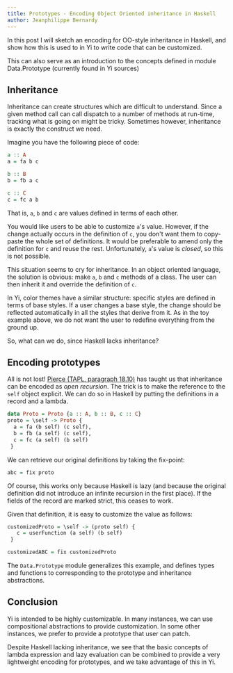 ```yaml
---
title: Prototypes - Encoding Object Oriented inheritance in Haskell
author: Jeanphilippe Bernardy
---
```


In this post I will sketch an encoding for OO-style inheritance in Haskell, and
show how this is used to in Yi to write code that can be customized.

This can also serve as an introduction to the concepts defined in module
Data.Prototype (currently found in Yi sources)

## Inheritance

Inheritance can create structures which are difficult to understand. Since a
given method call can call dispatch to a number of methods at run-time, tracking
what is going on might be tricky. Sometimes however, inheritance is exactly the
construct we need.

Imagine you have the following piece of code:

~~~ haskell
a :: A
a = fa b c

b :: B
b = fb a c

c :: C
c = fc a b
~~~

That is, `a`, `b` and `c` are values defined in terms of each other.

You would like users to be able to customize `a`'s value. However, if the
change actually occurs in the definition of `c`, you don't want them to
copy-paste the whole set of definitions. It would be preferable to amend only
the definition for `c` and reuse the rest. Unfortunately, `a`'s value is
*closed*, so this is not possible.

This situation seems to cry for inheritance. In an object oriented language,
the solution is obvious: make `a`, `b` and `c` methods of a class. The user can
then inherit it and override the definition of `c`.

In Yi, color themes have a similar structure: specific styles are defined in
terms of base styles. If a user changes a base style, the change should be
reflected automatically in all the styles that derive from it. As in the toy
example above, we do not want the user to redefine everything from the ground
up.

So, what can we do, since Haskell lacks inheritance?

## Encoding prototypes

All is not lost! [Pierce (TAPL, paragraph 18.10)][TAPL] has taught us that
inheritance can be encoded as *open recursion*. The trick is to make the
reference to the `self` object explicit. We can do so in Haskell by putting
the definitions in a record and a lambda.

~~~ haskell
data Proto = Proto {a :: A, b :: B, c :: C}
proto = \self -> Proto {
  a = fa (b self) (c self),
  b = fb (a self) (c self),
  c = fc (a self) (b self)
 }
~~~

We can retrieve our original definitions by taking the fix-point:

~~~ haskell
abc = fix proto
~~~

Of course, this works only because Haskell is lazy (and because the original
definition did not introduce an infinite recursion in the first place).
If the fields of the record are marked strict, this ceases to work.

Given that definition, it is easy to customize the value as follows:

~~~ haskell
customizedProto = \self -> (proto self) {
   c = userFunction (a self) (b self)
 }

customizedABC = fix customizedProto
~~~

The `Data.Prototype` module generalizes this example, and defines types and
functions to corresponding to the prototype and inheritance abstractions.

## Conclusion

Yi is intended to be highly customizable. In many instances, we can use
compositional abstractions to provide customization. In some other instances, we
prefer to provide a prototype that user can patch.

Despite Haskell lacking inheritance, we see that the basic concepts of lambda
expression and lazy evaluation can be combined to provide a very lightweight
encoding for prototypes, and we take advantage of this in Yi.


[TAPL]: http://www.cis.upenn.edu/~bcpierce/tapl/index.html

